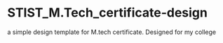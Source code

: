 # STIST_M.Tech_certificate-design
a simple design template for M.tech certificate. Designed for my college
